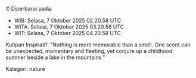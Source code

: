 ⏰ Diperbarui pada:
- WIB: Selasa, 7 Oktober 2025 02.20.58 UTC
- WITA: Selasa, 7 Oktober 2025 03.20.58 UTC
- WIT: Selasa, 7 Oktober 2025 04.20.58 UTC

Kutipan Inspiratif:
"Nothing is more memorable than a smell. One scent can be unexpected, momentary and fleeting, yet conjure up a childhood summer beside a lake in the mountains."


Kategori: nature

